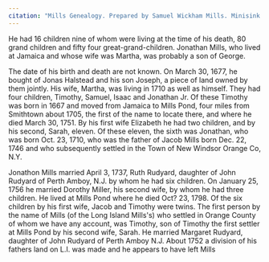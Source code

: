 ```yaml
---
citation: "Mills Genealogy. Prepared by Samuel Wickham Mills. Minisink Valley Historical Society, Port Jervis NY, p3. Used with permission."
---
```


He had 16 children nine of whom were living at the time of his death, 80 grand children and fifty four great-grand-children. Jonathan Mills, who lived at Jamaica and whose wife was Martha, was probably a son of George. 

The date of his birth and death are not known. On March 30, 1677, he bought of Jonas Halstead and his son Joseph, a piece of land owned by them jointly. His wife, Martha, was living in 1710 as well as himself. They had four children, Timothy, Samuel, Isaac and Jonathan Jr. Of these Timothy was born in 1667 and moved from Jamaica to Mills Pond, four miles from Smithtown about 1705, the first of the name to locate there, and where he died March 30, 1751. By his first wife Elizabeth he had two children, and by his second, Sarah, eleven. Of these eleven, the sixth was Jonathan, who was born Oct. 23, 1710, who was the father of Jacob Mills born Dec. 22, 1746 and who subsequently settled in the Town of New Windsor Orange Co, N.Y. 

Jonathon Mills married April 3, 1737, Ruth Rudyard, daughter of John Rudyard of Perth Amboy, N.J. by whom he had six children. On January 25, 1756 he married Dorothy Miller, his second wife, by whom he had three children. He lived at Mills Pond where he died Oct? 23, 1798. Of the six children by his first wife, Jacob and Timothy were twins. The first person by the name of Mills (of the Long Island Mills's) who settled in Orange County of whom we have any account, was Timothy, son of Timothy the first settler at Mills Pond by his second wife, Sarah. He married Margaret Rudyard, daughter of John Rudyard of Perth Amboy N.J. About 1752 a division of his fathers land on L.I. was made and he appears to have left Mills
